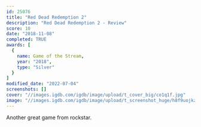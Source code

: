 ```yaml
---
id: 25076
title: "Red Dead Redemption 2"
description: "Red Dead Redemption 2 - Review"
score: 10
date: "2018-11-08"
completed: TRUE
awards: [
  {
    name: Game of the Stream,
    year: "2018",
    type: "Silver"
  }
]
modified_date: "2022-07-04"
screenshots: []
cover: "//images.igdb.com/igdb/image/upload/t_cover_big/co1q1f.jpg"
image: "//images.igdb.com/igdb/image/upload/t_screenshot_huge/h8f9uojkzvaau8pxsyxi.jpg"
---
```

Another great game from rockstar.